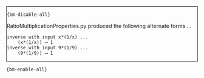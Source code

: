 <div style="border:1px solid black;">

`{bm-disable-all}`

RatioMultiplicationProperties.py produced the following alternate forms ...

```
inverse with input x*(1/x) ...
    (x*(1/x)) ⟶ 1
inverse with input 9*(1/9) ...
    (9*(1/9)) ⟶ 1
```

</div>

`{bm-enable-all}`


